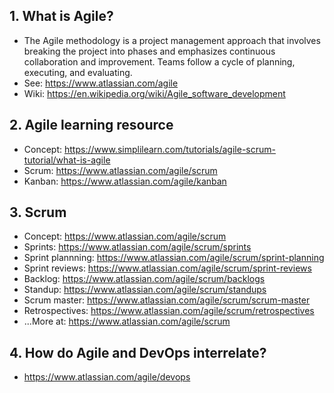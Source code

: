## 1. What is Agile?

- The Agile methodology is a project management approach that involves breaking the project into phases and emphasizes continuous collaboration and improvement. Teams follow a cycle of planning, executing, and evaluating.
- See: https://www.atlassian.com/agile
- Wiki: https://en.wikipedia.org/wiki/Agile_software_development

## 2. Agile learning resource

- Concept: https://www.simplilearn.com/tutorials/agile-scrum-tutorial/what-is-agile
- Scrum: https://www.atlassian.com/agile/scrum
- Kanban: https://www.atlassian.com/agile/kanban

## 3. Scrum

- Concept: https://www.atlassian.com/agile/scrum
- Sprints: https://www.atlassian.com/agile/scrum/sprints
- Sprint plannning: https://www.atlassian.com/agile/scrum/sprint-planning
- Sprint reviews: https://www.atlassian.com/agile/scrum/sprint-reviews
- Backlog: https://www.atlassian.com/agile/scrum/backlogs
- Standup: https://www.atlassian.com/agile/scrum/standups
- Scrum master: https://www.atlassian.com/agile/scrum/scrum-master
- Retrospectives: https://www.atlassian.com/agile/scrum/retrospectives
- ...More at: https://www.atlassian.com/agile/scrum

## 4. How do Agile and DevOps interrelate?

- https://www.atlassian.com/agile/devops
